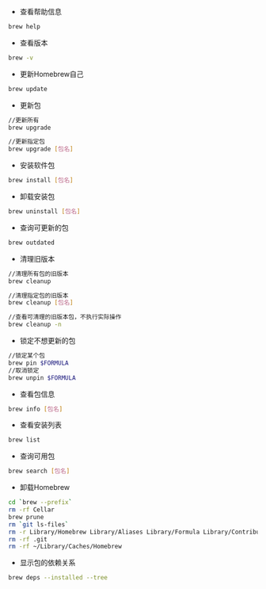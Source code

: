 - 查看帮助信息

```bash
brew help
```

- 查看版本

```bash
brew -v
```

- 更新Homebrew自己

```bash
brew update
```

- 更新包 

```bash
//更新所有
brew upgrade

//更新指定包
brew upgrade [包名]
```

- 安装软件包

```bash
brew install [包名]
```

- 卸载安装包

```bash
brew uninstall [包名]
```

- 查询可更新的包

```bash
brew outdated
```

- 清理旧版本

```bash
//清理所有包的旧版本
brew cleanup 

//清理指定包的旧版本
brew cleanup [包名]

//查看可清理的旧版本包，不执行实际操作
brew cleanup -n 
```

- 锁定不想更新的包

```bash
//锁定某个包
brew pin $FORMULA  
//取消锁定
brew unpin $FORMULA     
```

- 查看包信息

```bash
brew info [包名]
```

- 查看安装列表

```bash
brew list
```

- 查询可用包

```bash
brew search [包名]
```

- 卸载Homebrew

```bash
cd `brew --prefix`
rm -rf Cellar
brew prune
rm `git ls-files`
rm -r Library/Homebrew Library/Aliases Library/Formula Library/Contributions
rm -rf .git
rm -rf ~/Library/Caches/Homebrew
```

- 显示包的依赖关系

```bash
brew deps --installed --tree
```
